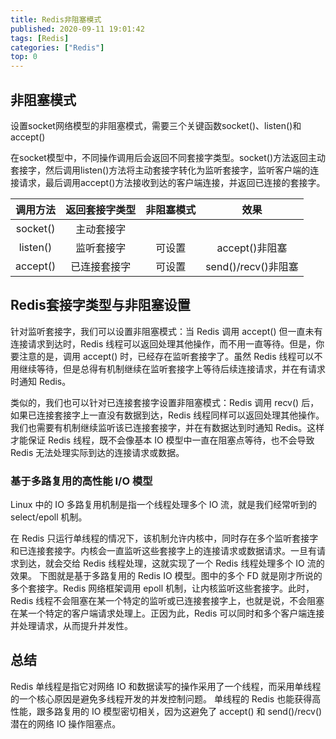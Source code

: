 ```yaml
---
title: Redis非阻塞模式
published: 2020-09-11 19:01:42
tags: [Redis]
categories: ["Redis"]
top: 0
---
```

## 非阻塞模式

设置socket网络模型的非阻塞模式，需要三个关键函数socket()、listen()和accept()

在socket模型中，不同操作调用后会返回不同套接字类型。socket()方法返回主动套接字，然后调用listen()方法将主动套接字转化为监听套接字，监听客户端的连接请求，最后调用accept()方法接收到达的客户端连接，并返回已连接的套接字。


| 调用方法 | 返回套接字类型 | 非阻塞模式 |        效果         |
| :------: | :------------: | :--------: | :-----------------: |
| socket() |   主动套接字   |            |                     |
| listen() |   监听套接字   |   可设置   |   accept()非阻塞    |
| accept() |  已连接套接字  |   可设置   | send()/recv()非阻塞 |

## Redis套接字类型与非阻塞设置

针对监听套接字，我们可以设置非阻塞模式：当 Redis 调用 accept() 但一直未有连接请求到达时，Redis 线程可以返回处理其他操作，而不用一直等待。但是，你要注意的是，调用 accept() 时，已经存在监听套接字了。虽然 Redis 线程可以不用继续等待，但是总得有机制继续在监听套接字上等待后续连接请求，并在有请求时通知 Redis。

类似的，我们也可以针对已连接套接字设置非阻塞模式：Redis 调用 recv() 后，如果已连接套接字上一直没有数据到达，Redis 线程同样可以返回处理其他操作。我们也需要有机制继续监听该已连接套接字，并在有数据达到时通知 Redis。这样才能保证 Redis 线程，既不会像基本 IO 模型中一直在阻塞点等待，也不会导致 Redis 无法处理实际到达的连接请求或数据。

### 基于多路复用的高性能 I/O 模型

Linux 中的 IO 多路复用机制是指一个线程处理多个 IO 流，就是我们经常听到的 select/epoll 机制。

在 Redis 只运行单线程的情况下，该机制允许内核中，同时存在多个监听套接字和已连接套接字。内核会一直监听这些套接字上的连接请求或数据请求。一旦有请求到达，就会交给 Redis 线程处理，这就实现了一个 Redis 线程处理多个 IO 流的效果。
下图就是基于多路复用的 Redis IO 模型。图中的多个 FD 就是刚才所说的多个套接字。Redis 网络框架调用 epoll 机制，让内核监听这些套接字。此时，Redis 线程不会阻塞在某一个特定的监听或已连接套接字上，也就是说，不会阻塞在某一个特定的客户端请求处理上。正因为此，Redis 可以同时和多个客户端连接并处理请求，从而提升并发性。


## 总结

Redis 单线程是指它对网络 IO 和数据读写的操作采用了一个线程，而采用单线程的一个核心原因是避免多线程开发的并发控制问题。
单线程的 Redis 也能获得高性能，跟多路复用的 IO 模型密切相关，因为这避免了 accept() 和 send()/recv() 潜在的网络 IO 操作阻塞点。
